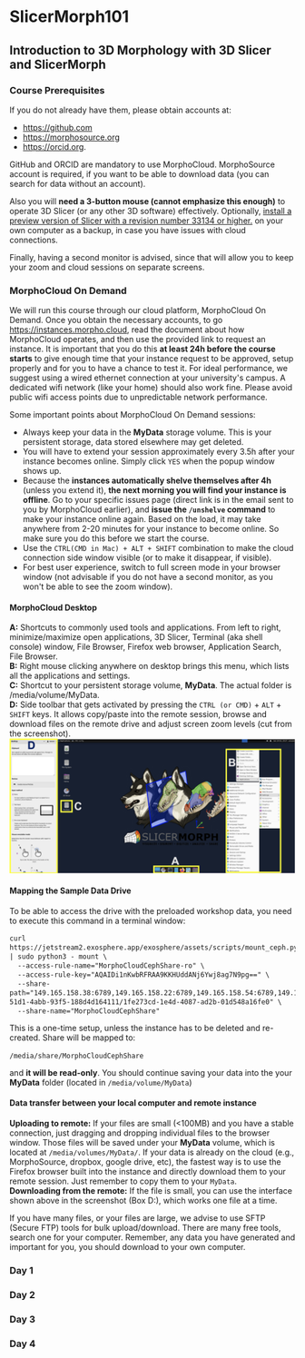 # SlicerMorph101
## Introduction to 3D Morphology with 3D Slicer and SlicerMorph

### Course Prerequisites

If you do not already have them, please obtain accounts at:
* https://github.com
* https://morphosource.org
* https://orcid.org.
  
GitHub and ORCID are mandatory to use MorphoCloud. MorphoSource account is required, if you want to be able to download data (you can search for data without an account). 
  
Also you will **need a 3-button mouse (cannot emphasize this enough)** to operate 3D Slicer (or any other 3D software) effectively. Optionally, [install a preview version of Slicer with a revision number 33134 or higher.](https://download.slicer.org) on your own computer as a backup, in case you have issues with cloud connections. 

Finally, having a second monitor is advised, since that will allow you to keep your zoom and cloud sessions on separate screens. 

### MorphoCloud On Demand
We will run this course through our cloud platform, MorphoCloud On Demand. Once you obtain the necessary accounts, to go https://instances.morpho.cloud, read the document about how MorphoCloud operates, and then use the provided link to request an instance. It is important that you do this **at least 24h before the course starts** to give enough time that your instance request to be approved, setup properly and for you to have a chance to test it. 
For ideal performance, we suggest using a wired ethernet connection at your university's campus. A dedicated wifi network (like your home) should also work fine. Please avoid public wifi access points due to unpredictable network performance.  

Some important points about MorphoCloud On Demand sessions:
* Always keep your data in the **MyData** storage volume. This is your persistent storage, data stored elsewhere may get deleted.
* You will have to extend your session approximately every 3.5h after your instance becomes online. Simply click `YES` when the popup window shows up.
* Because the **instances automatically shelve themselves after 4h** (unless you extend it), **the next morning you will find your instance is offline**. Go to your specific issues page (direct link is in the email sent to you by MorphoCloud earlier), and **issue the `/unshelve` command** to make your instance online again. Based on the load, it may take anywhere from 2-20 minutes for your instance to become online. So make sure you do this before we start the course.
* Use the `CTRL(CMD in Mac) + ALT + SHIFT` combination to make the cloud connection side window visible (or to make it disappear, if visible).
* For best user experience, switch to full screen mode in your browser window (not advisable if you do not have a second monitor, as you won't be able to see the zoom window).

#### MorphoCloud Desktop

**A:** Shortcuts to commonly used tools and applications. From left to right, minimize/maximize open applications, 3D Slicer, Terminal (aka shell console) window, File Browser, Firefox web browser, Application Search, File Browser. </br>
**B:** Right mouse clicking anywhere on desktop brings this menu, which lists all the applications and settings. </br>
**C:** Shortcut to your persistent storage volume, **MyData**. The actual folder is /media/volume/MyData. </br>
**D:** Side toolbar that gets activated by pressing the `CTRL (or CMD)` + `ALT` + `SHIFT` keys. It allows copy/paste into the remote session, browse and download files on the remote drive and adjust screen zoom levels (cut from the screenshot). </br>
<img src="https://github.com/SlicerMorph/SlicerMorph101/blob/main/MCI_Desktop.png" width=800>

#### Mapping the Sample Data Drive
To be able to access the drive with the preloaded workshop data, you need to execute this command in a terminal window:

```
curl https://jetstream2.exosphere.app/exosphere/assets/scripts/mount_ceph.py | sudo python3 - mount \
  --access-rule-name="MorphoCloudCephShare-ro" \
  --access-rule-key="AQAIDi1nKwbRFRAA9KKHUddANj6Ywj8ag7N9pg==" \
  --share-path="149.165.158.38:6789,149.165.158.22:6789,149.165.158.54:6789,149.165.158.70:6789,149.165.158.86:6789:/volumes/_nogroup/60bf684c-51d1-4abb-93f5-188d4d164111/1fe273cd-1e4d-4087-ad2b-01d548a16fe0" \
  --share-name="MorphoCloudCephShare"
```
This is a one-time setup, unless the instance has to be deleted and re-created. Share will be mapped to:

`/media/share/MorphoCloudCephShare`

and **it will be read-only**. You should continue saving your data into the your **MyData** folder (located in `/media/volume/MyData`)

#### Data transfer between your local computer and remote instance
**Uploading to remote:** If your files are small (<100MB) and you have a stable connection, just dragging and dropping individual files to the browser window. Those files will be saved under your **MyData** volume, which is located at `/media/volumes/MyData/`. If your data is already on the cloud (e.g., MorphoSource, dropbox, google drive, etc), the fastest way is to use the Firefox browser built into the instance and directly download them to your remote session. Just remember to copy them to your `MyData`. </br>
**Downloading from the remote:** If the file is small, you can use the interface shown above in the screenshot (Box D:), which works one file at a time. 

If you have many files, or your files are large, we advise to use SFTP (Secure FTP) tools for bulk upload/download. There are many free tools, search one for your computer. Remember, any data you have generated and important for you, you should download to your own computer. 


### Day 1

### Day 2

### Day 3

### Day 4 
